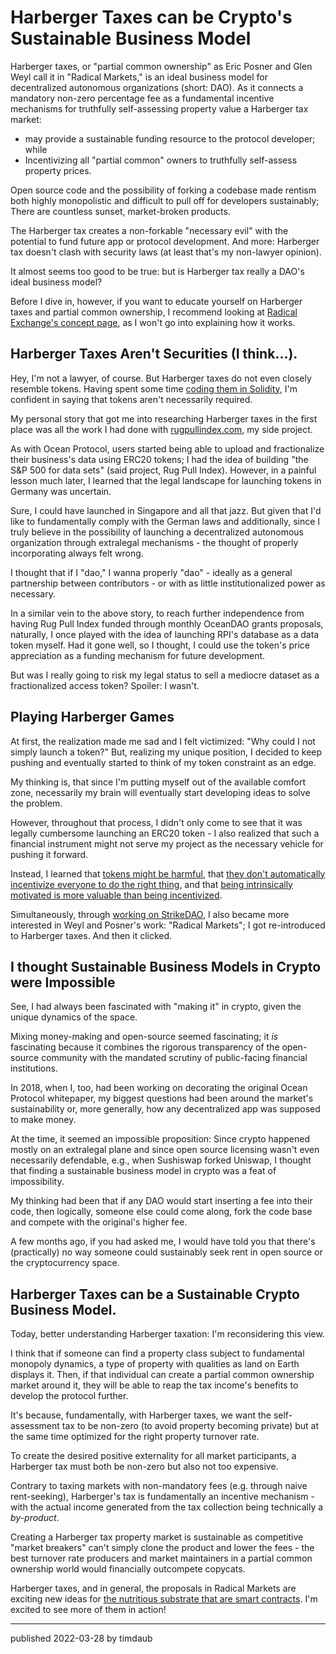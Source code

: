 # Harberger Taxes can be Crypto's Sustainable Business Model

Harberger taxes, or "partial common ownership" as Eric Posner and Glen Weyl
call it in "Radical Markets," is an ideal business model for decentralized
autonomous organizations (short: DAO). As it connects a mandatory non-zero
percentage fee as a fundamental incentive mechanisms for truthfully
self-assessing property value a Harberger tax market:

- may provide a sustainable funding resource to the protocol developer; while
- Incentivizing all "partial common" owners to truthfully self-assess property
  prices.

Open source code and the possibility of forking a codebase made rentism both
highly monopolistic and difficult to pull off for developers sustainably; There
are countless sunset, market-broken products.

The Harberger tax creates a non-forkable "necessary evil" with the potential to
fund future app or protocol development. And more: Harberger tax doesn't clash
with security laws (at least that's my non-lawyer opinion).

It almost seems too good to be true: but is Harberger tax really a DAO's ideal
business model?

Before I dive in, however, if you want to educate yourself on Harberger taxes
and partial common ownership, I recommend looking at [Radical Exchange's
concept
page](https://www.radicalxchange.org/concepts/partial-common-ownership/), as I
won't go into explaining how it works.

## Harberger Taxes Aren't Securities (I think...).

Hey, I'm not a lawyer, of course. But Harberger taxes do not even closely
resemble tokens. Having spent some time [coding them in
Solidity](https://github.com/rugpullindex/libharberger), I'm confident in
saying that tokens aren't necessarily required.

My personal story that got me into researching Harberger taxes in the first
place was all the work I had done with
[rugpullindex.com](https://rugpullindex.com), my side project.

As with Ocean Protocol, users started being able to upload and fractionalize
their business's data using ERC20 tokens; I had the idea of building "the S&P
500 for data sets" (said project, Rug Pull Index). However, in a painful lesson
much later, I learned that the legal landscape for launching tokens in Germany
was uncertain.

Sure, I could have launched in Singapore and all that jazz. But given that I'd
like to fundamentally comply with the German laws and additionally, since I
truly believe in the possibility of launching a decentralized autonomous
organization through extralegal mechanisms - the thought of properly
incorporating always felt wrong.

I thought that if I "dao," I wanna properly "dao" - ideally as a general
partnership between contributors - or with as little institutionalized power as
necessary.

In a similar vein to the above story, to reach further independence from having
Rug Pull Index funded through monthly OceanDAO grants proposals, naturally, I
once played with the idea of launching RPI's database as a data token myself.
Had it gone well, so I thought, I could use the token's price appreciation as a
funding mechanism for future development.

But was I really going to risk my legal status to sell a mediocre dataset as a
fractionalized access token? Spoiler: I wasn't.

## Playing Harberger Games

At first, the realization made me sad and I felt victimized: "Why could I not
simply launch a token?" But, realizing my unique position, I decided to keep
pushing and eventually started to think of my token constraint as an edge.

My thinking is, that since I'm putting myself out of the available comfort
zone, necessarily my brain will eventually start developing ideas to solve the
problem.

However, throughout that process, I didn't only come to see that it was legally
cumbersome launching an ERC20 token - I also realized that such a financial
instrument might not serve my project as the necessary vehicle for pushing it
forward.

Instead, I learned that [tokens might be
harmful](/2021/10/31/tokens-considered-harmful/), that
[they don't automatically incentivize everyone to do the right
thing](/2021/12/15/token-holders-arent-slaying-moloch/),
and that [being intrinsically motivated is more valuable than being
incentivized](/2021/10/21/on-chain-the-emperor-wears-no-clothes/).

Simultaneously, through [working on
StrikeDAO](/2022/03/27/the-user-experience-problems-of-quadratic-voting/),
I also became more interested in Weyl and Posner's work: "Radical Markets"; I
got re-introduced to Harberger taxes. And then it clicked.

## I thought Sustainable Business Models in Crypto were Impossible

See, I had always been fascinated with "making it" in crypto, given the unique
dynamics of the space.

Mixing money-making and open-source seemed fascinating; it _is_ fascinating
because it combines the rigorous transparency of the open-source community with
the mandated scrutiny of public-facing financial institutions.

In 2018, when I, too, had been working on decorating the original Ocean
Protocol whitepaper, my biggest questions had been around the market's
sustainability or, more generally, how any decentralized app was supposed to
make money.

At the time, it seemed an impossible proposition: Since crypto happened mostly
on an extralegal plane and since open source licensing wasn't even necessarily
defendable, e.g., when Sushiswap forked Uniswap, I thought that finding a
sustainable business model in crypto was a feat of impossibility.

My thinking had been that if any DAO would start inserting a fee into their
code, then logically, someone else could come along, fork the code base and
compete with the original's higher fee.

A few months ago, if you had asked me, I would have told you that there's
(practically) no way someone could sustainably seek rent in open source or the
cryptocurrency space.

## Harberger Taxes can be a Sustainable Crypto Business Model.

Today, better understanding Harberger taxation: I'm reconsidering this view.

I think that if someone can find a property class subject to fundamental
monopoly dynamics, a type of property with qualities as land on Earth displays
it. Then, if that individual can create a partial common ownership market
around it, they will be able to reap the tax income's benefits to develop the
protocol further.

It's because, fundamentally, with Harberger taxes, we want the self-assessment
tax to be non-zero (to avoid property becoming private) but at the same time
optimized for the right property turnover rate.

To create the desired positive externality for all market participants, a
Harberger tax must both be non-zero but also not too expensive.

Contrary to taxing markets with non-mandatory fees (e.g. through naive
rent-seeking), Harberger's tax is fundamentally an incentive mechanism - with
the actual income generated from the tax collection being technically a
_by-product_.

Creating a Harberger tax property market is sustainable as competitive "market
breakers" can't simply clone the product and lower the fees - the best turnover
rate producers and market maintainers in a partial common ownership world would
financially outcompete copycats.

Harberger taxes, and in general, the proposals in Radical Markets are exciting
new ideas for [the nutritious substrate that are smart
contracts](2022/02/28/smart-contracts-are-programmable-commons/). I'm excited
to see more of them in action!

---

published 2022-03-28 by timdaub
